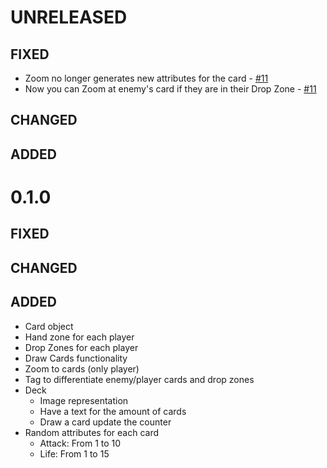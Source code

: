 # UNRELEASED

## FIXED
- Zoom no longer generates new attributes for the card - [#11](https://github.com/viniciussdahmer/CardGame/issues/11)
- Now you can Zoom at enemy's card if they are in their Drop Zone - [#11](https://github.com/viniciussdahmer/CardGame/issues/11)

## CHANGED

## ADDED

# 0.1.0

## FIXED

## CHANGED

## ADDED
- Card object
- Hand zone for each player
- Drop Zones for each player
- Draw Cards functionality
- Zoom to cards (only player)
- Tag to differentiate enemy/player cards and drop zones
- Deck
    - Image representation
    - Have a text for the amount of cards
    - Draw a card update the counter
- Random attributes for each card
    - Attack: From 1 to 10
    - Life: From 1 to 15